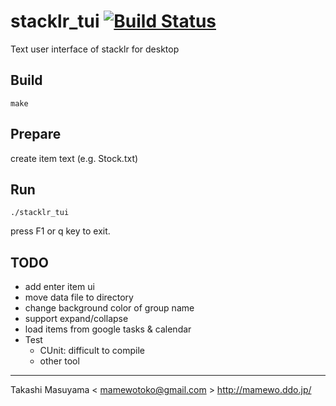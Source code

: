 stacklr_tui [![Build Status](https://travis-ci.org/mamewotoko/stacklr_tui.svg?branch=master)](https://travis-ci.org/mamewotoko/stacklr_tui)
==========

Text user interface of stacklr for desktop

Build
-----
```
make
```

Prepare
-------
create item text (e.g. Stock.txt)

Run
---
```
./stacklr_tui
```
press F1 or q key to exit.


TODO
----
* add enter item ui
* move data file to directory
* change background color of group name
* support expand/collapse
* load items from google tasks & calendar
* Test
  * CUnit: difficult to compile
  * other tool

----
Takashi Masuyama < mamewotoko@gmail.com >
http://mamewo.ddo.jp/
